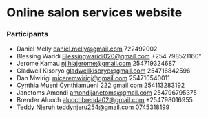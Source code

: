 # Online salon services website

### Participants

- Daniel Melly daniel.melly@gmail.com 722492002
- Blessing Waridi Blessingwaridi020@gmail.com +254 798521160"
- Jerome Kamau njihiajerome@gmail.com 254719324687
- Gladwell Kisoryo gladwellkisoryo@gmail.com 254716842596
- Dan Mwirigi miceremwirigi@gmail.com 254710540011
- Cynthia Mueni Cynthiamueni 222 gmail.com 254113283192
- Janetoms Amondi amondijanetoms@gmail.com 254796795375
- Brender Aluoch aluochbrenda02@gmail.com +254798016955
- Teddy Njeruh teddynjeru254@gmail.com 0745318199
